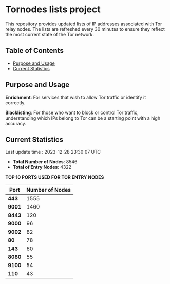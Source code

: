 # Tornodes lists project

This repository provides updated lists of IP addresses associated with Tor relay nodes. The lists are refreshed every 30 minutes to ensure they reflect the most current state of the Tor network.

## Table of Contents

- [Purpose and Usage](#purpose-and-usage)
- [Current Statistics](#current-statistics)


## Purpose and Usage

**Enrichment**: For services that wish to allow Tor traffic or identify it correctly.

**Blacklisting**: For those who want to block or control Tor traffic, understanding which IPs belong to Tor can be a starting point with a high accuracy.

## Current Statistics

Last update time : 2023-12-28 23:30:07 UTC

- **Total Number of Nodes**: 8546
- **Total of Entry Nodes**: 4322

**TOP 10 PORTS USED FOR TOR ENTRY NODES**

| **Port** | **Number of Nodes** |
|------|-----------------|
| **443**   | 1555  |
| **9001**   | 1460  |
| **8443**   | 120  |
| **9000**   | 96  |
| **9002**   | 82  |
| **80**   | 78  |
| **143**   | 60  |
| **8080**   | 55  |
| **9100**   | 54  |
| **110**   | 43  |

